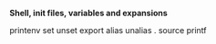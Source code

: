 **Shell, init files, variables and expansions**

printenv
set
unset
export
alias
unalias
.
source
printf
